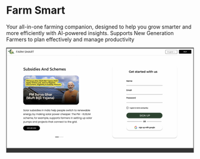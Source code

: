 # Farm Smart
Your all-in-one farming companion, designed to help you grow smarter and more efficiently with AI-powered insights. Supports New Generation Farmers to plan effectively and manage productivity


![farm smart](frontend/public/assets/image.png)




